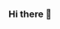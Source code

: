 ### Hi there 👋

<!--
**dnxtn/dnxtn** is a ✨ _special_ ✨ repository because its `README.md` (this file) appears on your GitHub profile.

Here are some ideas to get you started:

- 🔭 I’m currently working on ... figuring out what Git is
- 🌱 I’m currently learning ... what is Git
- 👯 I’m looking to collaborate on ... learning what Git is
- 🤔 I’m looking for help with ... Git
- 💬 Ask me about ... nothing relating to Git
- 📫 How to reach me: ... not through Git
- 😄 Pronouns: ...
- ⚡ Fun fact: ...
-->
